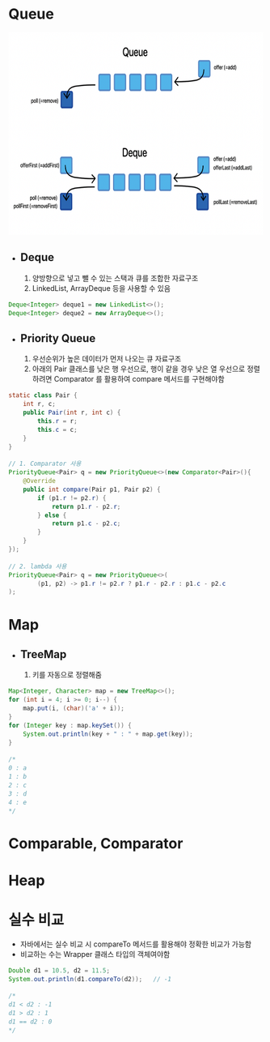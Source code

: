 # Queue
<img src="./img/deque.png" width="650px" height="400px"/><br/>
- ## __Deque__
	1. 양방향으로 넣고 뺄 수 있는 스택과 큐를 조합한 자료구조
	2. LinkedList, ArrayDeque 등을 사용할 수 있음
~~~java
Deque<Integer> deque1 = new LinkedList<>();
Deque<Integer> deque2 = new ArrayDeque<>();
~~~

- ## __Priority Queue__
	1. 우선순위가 높은 데이터가 먼저 나오는 큐 자료구조
	2. 아래의 Pair 클래스를 낮은 행 우선으로, 행이 같을 경우 낮은 열 우선으로 정렬하려면 Comparator 를 활용하여 compare 메서드를 구현해야함
~~~java
static class Pair {
    int r, c;
    public Pair(int r, int c) {
        this.r = r;
        this.c = c;
    }
}

// 1. Comparator 사용
PriorityQueue<Pair> q = new PriorityQueue<>(new Comparator<Pair>(){
    @Override
    public int compare(Pair p1, Pair p2) {
        if (p1.r != p2.r) {
            return p1.r - p2.r;
        } else {
            return p1.c - p2.c;
        }
    }
});

// 2. lambda 사용
PriorityQueue<Pair> q = new PriorityQueue<>(
        (p1, p2) -> p1.r != p2.r ? p1.r - p2.r : p1.c - p2.c
);
~~~

# Map
- ## TreeMap
	1. 키를 자동으로 정렬해줌
~~~java
Map<Integer, Character> map = new TreeMap<>();
for (int i = 4; i >= 0; i--) {
    map.put(i, (char)('a' + i));
}
for (Integer key : map.keySet()) {
    System.out.println(key + " : " + map.get(key));
}

/*
0 : a
1 : b
2 : c
3 : d
4 : e
*/
~~~

# Comparable, Comparator

# Heap

# 실수 비교
- 자바에서는 실수 비교 시 compareTo 메서드를 활용해야 정확한 비교가 가능함
- 비교하는 수는 Wrapper 클래스 타입의 객체여야함
~~~java
Double d1 = 10.5, d2 = 11.5;
System.out.println(d1.compareTo(d2));	// -1

/*
d1 < d2 : -1
d1 > d2 : 1
d1 == d2 : 0
*/
~~~